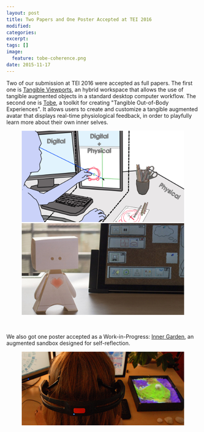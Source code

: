 ```yaml
---
layout: post
title: Two Papers and One Poster Accepted at TEI 2016
modified:
categories: 
excerpt:
tags: []
image:
  feature: tobe-coherence.png
date: 2015-11-17
---
```


Two of our submission at TEI 2016 were accepted as full papers. The first one is [Tangible Viewports](/projects/tangible-viewports/), an hybrid workspace that allows the use of tangible augmented objects in a standard desktop computer workflow. The second one is [Tobe](/projects/tobe/), a toolkit for creating "Tangible Out-of-Body Experiences". It allows users to create and customize a tangible augmented avatar that displays real-time physiological feedback, in order to playfully learn more about their own inner selves.

<figure class="half">
    <a href="/images/tangible-viewports-working-spaces.jpg"><img src="/images/tangible-viewports-working-spaces.jpg"></a>
    <a href="/images/tobe-tei-accepted.jpg"><img src="/images/tobe-tei-accepted.jpg"></a>
</figure>
<br>

We also got one poster accepted as a Work-in-Progress: [Inner Garden](/projects/inner-garden/), an augmented sandbox designed for self-reflection.
<figure>
    <a href="/images/inner-garden-emotiv.png"><img src="/images/inner-garden-emotiv.png"></a>
</figure>

